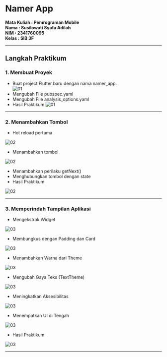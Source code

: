 # Namer App

**Mata Kuliah : Pemrograman Mobile**  
**Nama        : Susilowati Syafa Adilah**  
**NIM         : 2341760095**  
**Kelas       : SIB 3F**  

---

## Langkah Praktikum

### 1. Membuat Proyek
- Buat project Flutter baru dengan nama namer_app.  
![01](images/tp01.png)  
- Mengubah File pubspec.yaml
- Mengubah File analysis_options.yaml
- Hasil Praktikum
![01](images/tp02.png) 

---

### 2. Menambahkan Tombol
- Hot reload pertama

![02](images/tp2.1.png) 

- Menambahkan tombol

![02](images/tp2.2.png) 

- Menambahkan perilaku getNext()
- Menghubungkan tombol dengan state
- Hasil Praktikum

![02](images/demo2.gif) 

---

### 3. Memperindah Tampilan Aplikasi
- Mengekstrak Widget

![03](images/demo3.gif) 

- Membungkus dengan Padding dan Card

![03](images/demo3.2.gif) 

- Menambahkan Warna dari Theme

![03](images/tp03.png)

- Mengubah Gaya Teks (TextTheme)

![03](images/tp3.2.png)

- Meningkatkan Aksesibilitas

![03](images/demo3.3.gif)

- Menempatkan UI di Tengah

![03](images/demo3.4.gif)

- Hasil Praktikum

![03](images/demo3.5.gif)

---
